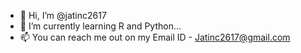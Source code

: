 - 👋 Hi, I’m @jatinc2617
- 🌱 I’m currently learning R and Python...
- 📫 You can reach me out on my Email ID - Jatinc2617@gmail.com

<!---
jatinc2617/jatinc2617 is a ✨ special ✨ repository because its `README.md` (this file) appears on your GitHub profile.
You can click the Preview link to take a look at your changes.
--->
